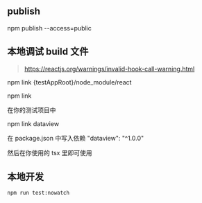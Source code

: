 ## publish

npm publish --access=public

## 本地调试 build 文件

> https://reactjs.org/warnings/invalid-hook-call-warning.html

npm link {testAppRoot}/node_module/react

npm link

在你的测试项目中

npm link dataview

在 package.json 中写入依赖
"dataview": "^1.0.0"

然后在你使用的 tsx 里即可使用

## 本地开发

```
npm run test:nowatch
```
